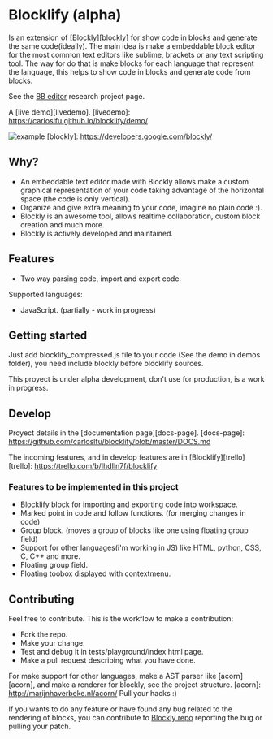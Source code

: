 # Blocklify (alpha)

Is an extension of [Blockly][blockly] for show code in blocks and generate the same code(ideally). The main idea is make a embeddable block editor for the most common text editors like sublime, brackets or any text scripting tool. The way for do that is make blocks for each language that represent the language, this helps to show code in blocks and generate code from blocks.

See the [BB editor][bb-editor-git] research project page.

[bb-editor-git]: https://github.com/carloslfu/BB-editor

A [live demo][livedemo].
[livedemo]: https://carloslfu.github.io/blocklify/demo/

![example](https://github.com/carloslfu/blocklify/blob/master/blocklify.jpg)
[blockly]: https://developers.google.com/blockly/

## Why?

- An embeddable text editor made with Blockly allows make a custom graphical representation of your code taking advantage of the horizontal space (the code is only vertical).
- Organize and give extra meaning to your code, imagine no plain code :).
- Blockly is an awesome tool, allows realtime collaboration, custom block creation and much more.
- Blockly is actively developed and maintained.

## Features
- Two way parsing code, import and export code.

Supported languages:
- JavaScript. (partially - work in progress)

## Getting started

Just add blocklify_compressed.js file to your code (See the demo in demos folder), you need include blockly before blocklify sources.

This proyect is under alpha development, don't use for production, is a work in progress.

## Develop

Proyect details in the [documentation page][docs-page].
[docs-page]: https://github.com/carloslfu/blocklify/blob/master/DOCS.md

The incoming features, and in develop features are in [Blocklify][trello]
[trello]: https://trello.com/b/IhdIln7f/blocklify


### Features to be implemented in this project
- Blocklify block for importing and exporting code into workspace.
- Marked point in code and follow functions. (for merging changes in code)
- Group block. (moves a group of blocks like one using floating group field)
- Support for other languages(i'm working in JS) like HTML, python, CSS, C, C++ and more.
- Floating group field.
- Floating toobox displayed with contextmenu.

## Contributing
Feel free to contribute. This is the workflow to make a contribution:
- Fork the repo.
- Make your change.
- Test and debug it in tests/playground/index.html page.
- Make a pull request describing what you have done.

For make support for other languages, make a AST parser like [acorn][acorn], and make a renderer for blockly, see the project structure.
[acorn]: http://marijnhaverbeke.nl/acorn/
Pull your hacks :)

If you wants to do any feature or have found any bug related to the rendering of blocks, you can contribute to [Blockly repo][blockly-git] reporting the bug or pulling your patch.

[blockly-git]: https://github.com/google/blockly

